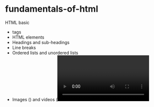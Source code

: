 # fundamentals-of-html

HTML basic
- tags
- HTML elements
- Headings and sub-headings
- Line breaks
- Ordered lists and unordered lists
- Images (<img>) and videos (<video>)
